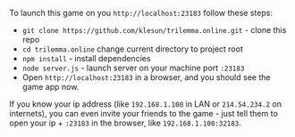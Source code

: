 To launch this game on you `http://localhost:23183` follow these steps:
- `git clone https://github.com/klesun/trilemma.online.git` - clone this repo
- `cd trilemma.online` change current directory to project root
- `npm install` - install dependencies
- `node server.js` - launch server on your machine port `:23183`
- Open `http://localhost:23183` in a browser, and you should see the game app now.

If you know your ip address (like `192.168.1.100` in LAN or `214.54.234.2` on internets), you can even invite your friends to the game - just tell them to open your ip + `:23183` in the browser, like `192.168.1.100:32183`.
